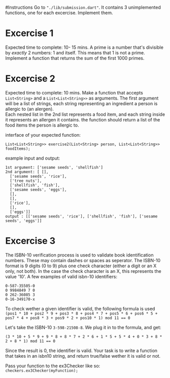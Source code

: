 

#Instructions
Go to `"./lib/submission.dart"`. It contains 3 unimplemented functions, one for each excercise.
Implement them.

# Excercise 1
Expected time to complete: 10- 15 mins.
A prime is a number that's divisible by _exactly_ 2 numbers: 1 and itself.
This means that 1 is not a prime.
Implement a function that returns the sum of the first 1000 primes.



# Excercise 2
Expected time to complete: 10 mins.
Make a function that accepts `List<String>` and a `List<List<String>>` as arguments.
The first argument will be a list of strings, each string representing an ingredient  a person is allergic to (an alergen).  
Each nested list in the 2nd list represents a food item, and each string inside it represents an allergen it contains.
the function should return a list of the food items the person is allergic to.  

interface of your expected function:
```
List<List<String>> exercise2(List<String> person, List<List<String>> foodItems);
```

example input and output:
```
1st argument: ['sesame seeds', 'shellfish']
2nd argument: [ [],
  ['sesame seeds', 'rice'],
  ['tree nuts'],
  ['shellfish', 'fish'],
  ['sesame seeds', 'eggs'],
  [],
  [],
  ['rice'],
  [],
  ['eggs']]
output : [['sesame seeds', 'rice'], ['shellfish', 'fish'], ['sesame seeds', 'eggs']]
```




# Excercise 3
The ISBN-10 verification process is used to validate book identification numbers. 
These may contain dashes or spaces as seperator.
The ISBN-10 format is 9 digits (0 to 9) plus one check character (either a digit or an X only, not both). In the case the check character is an X, this represents the value '10'.
A few examples of valid isbn-10 identifiers:
```
0-587-35505-0
0 9984849 7 0
0 262-36085 3
0-16-349170-x
```

To check wether a given identifier is valid, the following formula is used
`(pos1 * 10 + pos2 * 9 + pos3 * 8 + pos4 * 7 + pos5 * 6 + pos6 * 5 + pos7 * 4 + pos8 * 3 + pos9 * 2 + pos10 * 1) mod 11 == 0`

Let's take the ISBN-10 `3-598-21508-8`. We plug it in to the formula, and get:
```
(3 * 10 + 5 * 9 + 9 * 8 + 8 * 7 + 2 * 6 + 1 * 5 + 5 * 4 + 0 * 3 + 8 * 2 + 8 * 1) mod 11 == 0
```
Since the result is 0, the identifier is valid.
Your task is to write a function that takes in an isbn10 string, and return true/false wether it is valid or not.

Pass your function to the ex3Checker like so: `checkers.ex3Checker(myFunction);`



